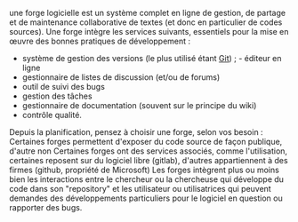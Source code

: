 une forge logicielle est un système complet en ligne de gestion, de partage et de maintenance collaborative de textes (et donc en particulier de codes sources). 
Une forge intègre les services suivants, essentiels pour la mise en œuvre des bonnes pratiques de développement : 

- système de gestion des versions (le plus utilisé étant [Git](https://git-scm.com/book/en/v2/Getting-Started-About-Version-Control)) ; - éditeur en ligne
- gestionnaire de listes de discussion (et/ou de forums)
- outil de suivi des bugs
- gestion des tâches 
- gestionnaire de documentation (souvent sur le principe du wiki) 
- contrôle qualité. 

Depuis la planification, pensez à choisir une forge, selon vos besoin : 
Certaines forges permettent d'exposer du code source de façon publique, d'autre non
Certaines forges ont des services associés, comme l'utilisation, certaines reposent sur du logiciel libre (gitlab), d'autres appartiennent à des firmes (github, propriété de Microsoft)
Les forges intègrent plus ou moins bien les interactions entre le chercheur ou la chercheuse qui développe du code dans son "repository" et les utilisateur ou utilisatrices qui peuvent demandes des développements particuliers pour le logiciel en question ou rapporter des bugs. 